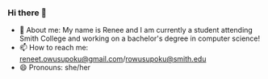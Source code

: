 ### Hi there 👋

<!--
**rowusupoku/rowusupoku** is a ✨ _special_ ✨ repository because its `README.md` (this file) appears on your GitHub profile.

Here are some ideas to get you started:

- 🔭 I’m currently working on ...
- 🌱 I’m currently learning ...
- 👯 I’m looking to collaborate on ...
- 🤔 I’m looking for help with ...
- 💬 Ask me about ...
- 📫 How to reach me: ...
- 😄 Pronouns: ...
- ⚡ Fun fact: ...
-->

- 💬 About me: My name is Renee and I am currently a student attending Smith College and working on a bachelor's degree in computer science! 
- 📫 How to reach me: reneet.owusupoku@gmail.com/rowusupoku@smith.edu
- 😄 Pronouns: she/her
